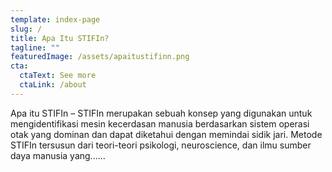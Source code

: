 ```yaml
---
template: index-page
slug: /
title: Apa Itu STIFIn?
tagline: ""
featuredImage: /assets/apaitustifinn.png
cta:
  ctaText: See more
  ctaLink: /about
---
```

Apa itu STIFIn – STIFIn merupakan sebuah konsep yang digunakan untuk mengidentifikasi mesin kecerdasan manusia berdasarkan sistem operasi otak yang dominan dan dapat diketahui dengan memindai sidik jari. Metode STIFIn tersusun dari teori-teori psikologi, neuroscience, dan ilmu sumber daya manusia yang......

